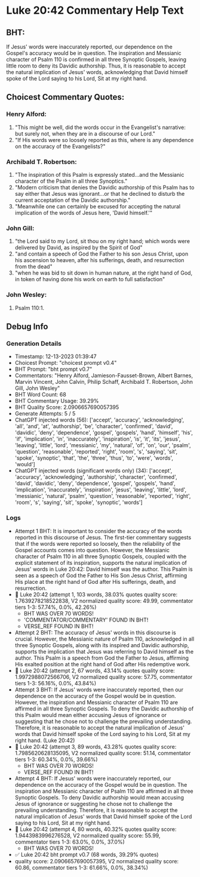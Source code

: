 # Luke 20:42 Commentary Help Text

## BHT:
If Jesus' words were inaccurately reported, our dependence on the Gospel's accuracy would be in question. The inspiration and Messianic character of Psalm 110 is confirmed in all three Synoptic Gospels, leaving little room to deny its Davidic authorship. Thus, it is reasonable to accept the natural implication of Jesus' words, acknowledging that David himself spoke of the Lord saying to his Lord, Sit at my right hand.

## Choicest Commentary Quotes:
### Henry Alford:
1. "This might be well, did the words occur in the Evangelist's narrative: but surely not, when they are in a discourse of our Lord." 
2. "If His words were so loosely reported as this, where is any dependence on the accuracy of the Evangelists?"

### Archibald T. Robertson:
1. "The inspiration of this Psalm is expressly stated...and the Messianic character of the Psalm in all three Synoptics."
2. "Modern criticism that denies the Davidic authorship of this Psalm has to say either that Jesus was ignorant...or that he declined to disturb the current acceptation of the Davidic authorship."
3. "Meanwhile one can certainly be excused for accepting the natural implication of the words of Jesus here, 'David himself.'"

### John Gill:
1. "the Lord said to my Lord, sit thou on my right hand; which words were delivered by David, as inspired by the Spirit of God"
2. "and contain a speech of God the Father to his son Jesus Christ, upon his ascension to heaven, after his sufferings, death, and resurrection from the dead"
3. "when he was bid to sit down in human nature, at the right hand of God, in token of having done his work on earth to full satisfaction"

### John Wesley:
1.  Psalm 110:1.



## Debug Info
### Generation Details
- Timestamp: 12-13-2023 01:39:47
- Choicest Prompt: "choicest prompt v0.4"
- BHT Prompt: "bht prompt v0.7"
- Commentators: "Henry Alford, Jamieson-Fausset-Brown, Albert Barnes, Marvin Vincent, John Calvin, Philip Schaff, Archibald T. Robertson, John Gill, John Wesley"
- BHT Word Count: 68
- BHT Commentary Usage: 39.29%
- BHT Quality Score: 2.0906657690057395
- Generate Attempts: 5 / 5
- ChatGPT injected words (56):
	['accept', 'accuracy', 'acknowledging', 'all', 'and', 'at', 'authorship', 'be', 'character', 'confirmed', 'david', 'davidic', 'deny', 'dependence', 'gospel', 'gospels', 'hand', 'himself', 'his', 'if', 'implication', 'in', 'inaccurately', 'inspiration', 'is', 'it', 'its', 'jesus', 'leaving', 'little', 'lord', 'messianic', 'my', 'natural', 'of', 'on', 'our', 'psalm', 'question', 'reasonable', 'reported', 'right', 'room', 's', 'saying', 'sit', 'spoke', 'synoptic', 'that', 'the', 'three', 'thus', 'to', 'were', 'words', 'would']
- ChatGPT injected words (significant words only) (34):
	['accept', 'accuracy', 'acknowledging', 'authorship', 'character', 'confirmed', 'david', 'davidic', 'deny', 'dependence', 'gospel', 'gospels', 'hand', 'implication', 'inaccurately', 'inspiration', 'jesus', 'leaving', 'little', 'lord', 'messianic', 'natural', 'psalm', 'question', 'reasonable', 'reported', 'right', 'room', 's', 'saying', 'sit', 'spoke', 'synoptic', 'words']

### Logs
- Attempt 1 BHT: It is important to consider the accuracy of the words reported in this discourse of Jesus. The first-tier commentary suggests that if the words were reported so loosely, then the reliability of the Gospel accounts comes into question. However, the Messianic character of Psalm 110 in all three Synoptic Gospels, coupled with the explicit statement of its inspiration, supports the natural implication of Jesus' words in Luke 20:42: David himself was the author. This Psalm is seen as a speech of God the Father to His Son Jesus Christ, affirming His place at the right hand of God after His sufferings, death, and resurrection.
- 🔄 Luke 20:42 (attempt 1, 103 words, 38.03% quotes quality score: 1.7639278218522838, V2 normalized quality score: 49.99, commentator tiers 1-3: 57.74%, 0.0%, 42.26%) 
	- BHT WAS OVER 70 WORDS! 
	- 'COMMENTATOR/COMMENTARY' FOUND IN BHT! 
	- VERSE_REF FOUND IN BHT!
- Attempt 2 BHT: The accuracy of Jesus' words in this discourse is crucial. However, the Messianic nature of Psalm 110, acknowledged in all three Synoptic Gospels, along with its inspired and Davidic authorship, supports the implication that Jesus was referring to David himself as the author. This Psalm is a speech from God the Father to Jesus, affirming His exalted position at the right hand of God after His redemptive work.
- 🔄 Luke 20:42 (attempt 2, 67 words, 43.14% quotes quality score: 1.9972988072566706, V2 normalized quality score: 57.75, commentator tiers 1-3: 56.16%, 0.0%, 43.84%)
- Attempt 3 BHT: If Jesus' words were inaccurately reported, then our dependence on the accuracy of the Gospel would be in question. However, the inspiration and Messianic character of Psalm 110 are affirmed in all three Synoptic Gospels. To deny the Davidic authorship of this Psalm would mean either accusing Jesus of ignorance or suggesting that he chose not to challenge the prevailing understanding. Therefore, it is reasonable to accept the natural implication of Jesus' words that David himself spoke of the Lord saying to his Lord, Sit at my right hand. (Luke 20:42)
- 🔄 Luke 20:42 (attempt 3, 89 words, 43.28% quotes quality score: 1.7985620628135095, V2 normalized quality score: 51.14, commentator tiers 1-3: 60.34%, 0.0%, 39.66%) 
	- BHT WAS OVER 70 WORDS! 
	- VERSE_REF FOUND IN BHT!
- Attempt 4 BHT: If Jesus' words were inaccurately reported, our dependence on the accuracy of the Gospel would be in question. The inspiration and Messianic character of Psalm 110 are affirmed in all three Synoptic Gospels. To deny Davidic authorship would mean accusing Jesus of ignorance or suggesting he chose not to challenge the prevailing understanding. Therefore, it is reasonable to accept the natural implication of Jesus' words that David himself spoke of the Lord saying to his Lord, Sit at my right hand.
- 🔄 Luke 20:42 (attempt 4, 80 words, 40.32% quotes quality score: 1.9443983996276528, V2 normalized quality score: 55.99, commentator tiers 1-3: 63.0%, 0.0%, 37.0%) 
	- BHT WAS OVER 70 WORDS!
- ✅ Luke 20:42 bht prompt v0.7 (68 words, 39.29% quotes)
- quality score: 2.0906657690057395, V2 normalized quality score: 60.86, commentator tiers 1-3: 61.66%, 0.0%, 38.34%)